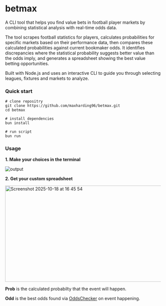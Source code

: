 # betmax
A CLI tool that helps you find value bets in football player markets by combining statistical analysis with real-time odds data.

The tool scrapes football statistics for players, calculates probabilities for specific markets based on their performance data, then compares these calculated probabilities against current bookmaker odds. It identifies discrepancies where the statistical probability suggests better value than the odds imply, and generates a spreadsheet showing the best value betting opportunities.

Built with Node.js and uses an interactive CLI to guide you through selecting leagues, fixtures and markets to analyze.

### **Quick start**
```
# clone repositry
git clone https://github.com/maxharding96/betmax.git
cd betmax

# install dependencies
bun install

# run script
bun run
```

### Usage

**1. Make your choices in the terminal**

![output](https://github.com/user-attachments/assets/e3cbd466-2189-4698-8d34-9cd49471655f)

**2. Get your custom spreadsheet**

<img width="673" height="311" alt="Screenshot 2025-10-18 at 16 45 54" src="https://github.com/user-attachments/assets/88f16bab-705c-4b91-ab01-b2fc650f5b3c" />

**Prob** is the calculated probabilty that the event will happen.

**Odd** is the best odds found via [OddsChecker](https://www.oddschecker.com/) on event happening.
